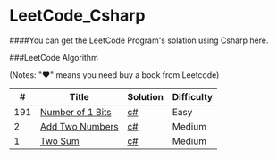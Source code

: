 LeetCode_Csharp
========
####You can get the LeetCode Program's solation using Csharp here.

###LeetCode Algorithm

(Notes: "&hearts;" means you need buy a book from Leetcode)

| # | Title | Solution | Difficulty |
|---| ----- | -------- | ---------- |
|191|[Number of 1 Bits](https://leetcode.com/problems/number-of-1-bits/)| [c#](./algorithms/number-of-1-bits/number-of-1-bits.cs)|Easy|
|2|[Add Two Numbers ](https://leetcode.com/problems/add-two-numbers/)| [c#](./algorithms/Add-Two-Numbers/Add-Two-Numbers.cs)|Medium|
|1|[Two Sum](https://leetcode.com/problems/two-sum/)| [c#](./algorithms/twoSum/twoSum.cs)|Medium|



